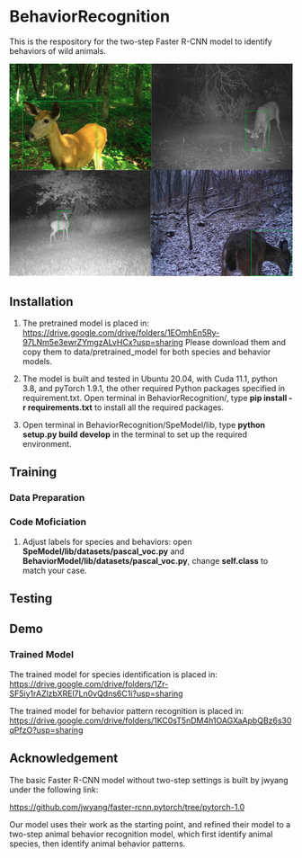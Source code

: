 # BehaviorRecognition
This is the respository for the two-step Faster R-CNN model to identify behaviors of wild animals. 

![plot](ExampleImg/1.png)

## Installation
1. The pretrained model is placed in: https://drive.google.com/drive/folders/1EOmhEn5Ry-97LNm5e3ewrZYmgzALvHCx?usp=sharing
Please download them and copy them to data/pretrained_model for both species and behavior models.

2. The model is built and tested in Ubuntu 20.04, with Cuda 11.1, python 3.8, and pyTorch 1.9.1, the other required Python packages specified in requirement.txt. Open terminal in BehaviorRecognition/, type **pip install -r requirements.txt** to install all the required packages.

3. Open terminal in BehaviorRecognition/SpeModel/lib, type **python setup.py build develop** in the terminal to set up the required environment.

## Training

### Data Preparation

### Code Moficiation

1. Adjust labels for species and behaviors: open **SpeModel/lib/datasets/pascal_voc.py** and **BehaviorModel/lib/datasets/pascal_voc.py**, change **self.class** to match your case. 

## Testing

## Demo

### Trained Model

The trained model for species identification is placed in: https://drive.google.com/drive/folders/1Zr-SF5iy1rAZlzbXREl7Ln0vQdns6C1i?usp=sharing

The trained model for behavior pattern recognition is placed in: https://drive.google.com/drive/folders/1KC0sT5nDM4h1OAGXaApbQBz6s30qPfzO?usp=sharing

## Acknowledgement

The basic Faster R-CNN model without two-step settings is built by jwyang under the following link:

https://github.com/jwyang/faster-rcnn.pytorch/tree/pytorch-1.0

Our model uses their work as the starting point, and refined their model to a two-step animal behavior recognition model, which first identify animal species, then identify animal behavior patterns.
